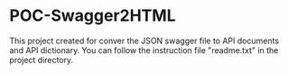 # POC-Swagger2HTML
This project created for conver the JSON swagger file to API documents and API dictionary.
You can follow the instruction file "readme.txt" in the project directory.
